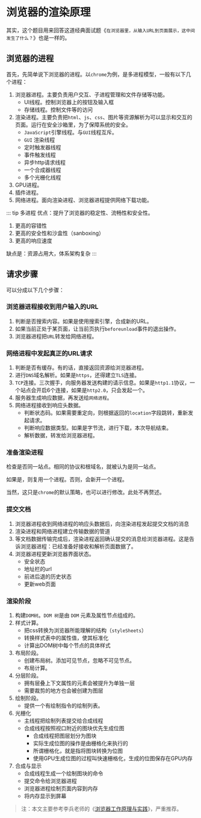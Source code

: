 # 浏览器的渲染原理

其实，这个题目用来回答这道经典面试题《`在浏览器里，从输入URL到页面展示，这中间发生了什么？`》也是一样的。

## 浏览器的进程
首先，先简单说下浏览器的进程。以`chrome`为例，是多进程模型，一般有以下几个进程：
1. 浏览器进程。主要负责用户交互、子进程管理和文件存储等功能。
   * UI线程。控制浏览器上的按钮及输入框
   * 存储线程。控制文件等的访问
2. 渲染进程。主要负责把`html`、`js`、`css`、图片等资源解析为可以显示和交互的页面。运行在安全沙箱里，为了保障系统的安全。
   * `JavaScript`引擎线程。与`GUI`线程互斥。
   * `GUI` 渲染线程
   * 定时触发器线程
   * 事件触发线程
   * 异步http请求线程
   * 一个合成器线程
   * 多个光栅化线程
3. GPU进程。
4. 插件进程。
5. 网络进程。面向渲染进程、浏览器进程提供网络下载功能。

::: tip 多进程
优点：提升了浏览器的稳定性、流畅性和安全性。
1. 更高的容错性
2. 更高的安全性和沙盒性（sanboxing）
3. 更高的响应速度

缺点是：资源占用大，体系架构复杂
:::

## 请求步骤
可以分成以下几个步骤：

### 浏览器进程接收到用户输入的URL

1. 判断是否搜索内容。如果是使用搜索引擎，合成新的URL。
2. 如果当前正处于某页面，让当前页执行`beforeunload`事件的退出操作。
3. 浏览器进程把`URL`转发给网络进程。

### 网络进程中发起真正的URL请求

1. 判断是否有缓存。有的话，直接返回资源给浏览器进程。
2. 进行`DNS`域名解析。如果是`https`，还得建立`TLS`连接。
3. `TCP`连接。三次握手，向服务器发送构建的请示信息。如果是`http1.1`协议，一个站点会开启6个连接，如果是`http2.0`，只会发起一个。
4. 服务器生成响应数据，再发送给`网络进程`。
5. 网络进程接收到响应头数据。
   * 判断状态码。如果需要重定向，则根据返回的`location`字段跳转，重新发起请求。
   * 判断响应数据类型。如果是字节流，进行下载，本次导航结束。
   * 解析数据，转发给浏览器进程。

### 准备渲染进程

检查是否同一站点。相同的协议和根域名，就被认为是同一站点。

如果是，则复用一个进程。否则，会新开一个进程。

当然，这只是`chrome`的默认策略，也可以进行修改。此处不再赘述。

### 提交文档

1. 浏览器进程收到网络进程的响应头数据后，向渲染进程发起提交文档的消息
2. 渲染进程和网络进程建立传输数据的管道
3. 等文档数据传输完成后，渲染进程返回确认提交的消息给浏览器进程。这是告诉浏览器进程：已经准备好接收和解析页面数据了。
4. 浏览器进程更新浏览器界面状态。
   * 安全状态
   * 地址栏的url
   * 前进后退的历史状态
   * 更新web页面

### 渲染阶段

1. 构建`DOM树`。`DOM 树`是由 `DOM` 元素及属性节点组成的。
2. 样式计算。
   * 把css转换为浏览器所能理解的结构（`styleSheets`）
   * 转换样式表中的属性值，使其标准化
   * 计算出DOM树中每个节点的具体样式
3. 布局阶段。
   * 创建布局树。添加可见节点，忽略不可见节点。
   * 布局计算。
4. 分层阶段。
   * 拥有层叠上下文属性的元素会被提升为单独一层
   * 需要裁剪的地方也会被创建为图层
5. 绘制阶段。
   * 提供一个有绘制指令的绘制列表。
6. 光栅化
   * 主线程把绘制列表提交给合成线程
   * 合成线程按照视口附近的图块优先生成位图
     * 合成线程把图层划分为图块
     * 实际生成位图的操作是由栅格化来执行的
     * 所谓栅格化，就是指将图块转换为位图
     * 使用GPU生成位图的过程叫快速栅格化，生成的位图保存在GPU内存
7. 合成与显示
   * 合成线程生成一个绘制图块的命令
   * 提交命令给浏览器进程
   * 浏览器进程绘制页面内容到内存
   * 将内存显示到屏幕
     
> 注：本文主要参考李兵老师的《[浏览器工作原理与实践](https://time.geekbang.org/column/intro/100033601)》，严重推荐。